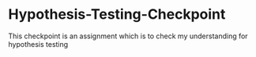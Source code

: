 # Hypothesis-Testing-Checkpoint
This checkpoint is an assignment which is to check my understanding for hypothesis testing
